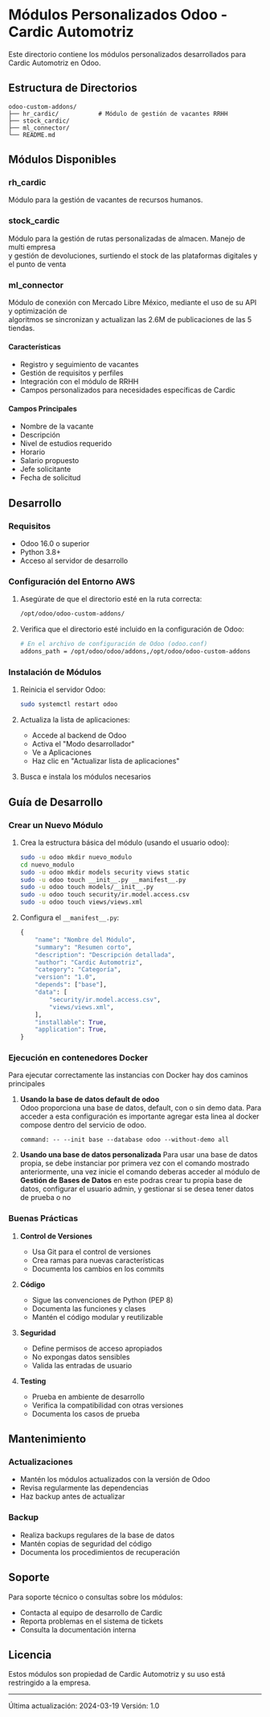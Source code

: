 # Módulos Personalizados Odoo - Cardic Automotriz

Este directorio contiene los módulos personalizados desarrollados para Cardic Automotriz en Odoo.

## Estructura de Directorios

```
odoo-custom-addons/
├── hr_cardic/           # Módulo de gestión de vacantes RRHH
├── stock_cardic/  
├── ml_connector/
└── README.md
```

## Módulos Disponibles

### rh_cardic
Módulo para la gestión de vacantes de recursos humanos.

### stock_cardic
Módulo para la gestión de rutas personalizadas de almacen. Manejo de multi empresa  
y gestión de devoluciones, surtiendo el stock de las plataformas digitales y el punto de venta

### ml_connector
Módulo de conexión con Mercado Libre México, mediante el uso de su API y optimización de  
algoritmos se sincronizan y actualizan las 2.6M de publicaciones de las 5 tiendas.

#### Características
- Registro y seguimiento de vacantes
- Gestión de requisitos y perfiles
- Integración con el módulo de RRHH
- Campos personalizados para necesidades específicas de Cardic

#### Campos Principales
- Nombre de la vacante
- Descripción
- Nivel de estudios requerido
- Horario
- Salario propuesto
- Jefe solicitante
- Fecha de solicitud

## Desarrollo

### Requisitos
- Odoo 16.0 o superior
- Python 3.8+
- Acceso al servidor de desarrollo

### Configuración del Entorno AWS

1. Asegúrate de que el directorio esté en la ruta correcta:
   ```bash
   /opt/odoo/odoo-custom-addons/
   ```

2. Verifica que el directorio esté incluido en la configuración de Odoo:
   ```bash
   # En el archivo de configuración de Odoo (odoo.conf)
   addons_path = /opt/odoo/odoo/addons,/opt/odoo/odoo-custom-addons
   ```

### Instalación de Módulos

1. Reinicia el servidor Odoo:
   ```bash
   sudo systemctl restart odoo
   ```

2. Actualiza la lista de aplicaciones:
   - Accede al backend de Odoo
   - Activa el "Modo desarrollador"
   - Ve a Aplicaciones
   - Haz clic en "Actualizar lista de aplicaciones"

3. Busca e instala los módulos necesarios

## Guía de Desarrollo

### Crear un Nuevo Módulo

1. Crea la estructura básica del módulo (usando el usuario odoo):
   ```bash
   sudo -u odoo mkdir nuevo_modulo
   cd nuevo_modulo
   sudo -u odoo mkdir models security views static
   sudo -u odoo touch __init__.py __manifest__.py
   sudo -u odoo touch models/__init__.py
   sudo -u odoo touch security/ir.model.access.csv
   sudo -u odoo touch views/views.xml
   ```

2. Configura el `__manifest__.py`:
   ```python
   {
       "name": "Nombre del Módulo",
       "summary": "Resumen corto",
       "description": "Descripción detallada",
       "author": "Cardic Automotriz",
       "category": "Categoría",
       "version": "1.0",
       "depends": ["base"],
       "data": [
           "security/ir.model.access.csv",
           "views/views.xml",
       ],
       "installable": True,
       "application": True,
   }
   ```
### Ejecución en contenedores Docker

Para ejecutar correctamente las instancias con Docker hay dos caminos principales

1. **Usando la base de datos default de odoo**  
   Odoo proporciona una base de datos, default, con o sin demo data.
   Para acceder a esta configuración es importante agregar esta linea al docker compose
   dentro del servicio de odoo.

   ```
   command: -- --init base --database odoo --without-demo all
   ```

2. **Usando una base de datos personalizada**
   Para usar una base de datos propia, se debe instanciar por primera vez con el comando mostrado anteriormente,
   una vez inicie el comando deberas acceder al módulo de **Gestión de Bases de Datos** en este podras crear tu
   propia base de datos, configurar el usuario admin, y gestionar si se desea tener datos de prueba o no

### Buenas Prácticas

1. **Control de Versiones**
   - Usa Git para el control de versiones
   - Crea ramas para nuevas características
   - Documenta los cambios en los commits

2. **Código**
   - Sigue las convenciones de Python (PEP 8)
   - Documenta las funciones y clases
   - Mantén el código modular y reutilizable

3. **Seguridad**
   - Define permisos de acceso apropiados
   - No expongas datos sensibles
   - Valida las entradas de usuario

4. **Testing**
   - Prueba en ambiente de desarrollo
   - Verifica la compatibilidad con otras versiones
   - Documenta los casos de prueba

## Mantenimiento

### Actualizaciones
- Mantén los módulos actualizados con la versión de Odoo
- Revisa regularmente las dependencias
- Haz backup antes de actualizar

### Backup
- Realiza backups regulares de la base de datos
- Mantén copias de seguridad del código
- Documenta los procedimientos de recuperación

## Soporte

Para soporte técnico o consultas sobre los módulos:
- Contacta al equipo de desarrollo de Cardic
- Reporta problemas en el sistema de tickets
- Consulta la documentación interna

## Licencia

Estos módulos son propiedad de Cardic Automotriz y su uso está restringido a la empresa.

---

Última actualización: 2024-03-19
Versión: 1.0

